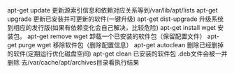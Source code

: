 apt-get update 更新源索引信息和依赖对应关系等到/var/lib/apt/lists
apt-get upgrade 更新已安装并可更新的软件(一键升级)
apt-get dist-upgrade 升级系统到相应的发行版(如果有依赖变化会自己解决，比较危险)
apt-get install wget 安装包。
apt-get remove wget 卸载一个已安装的软件包（保留配置文件）
apt-get purge wget 移除软件包（删除配置信息）
apt-get autoclean 删除已经删掉的软件(定期运行优化磁盘空间)
apt-get clean 已安装的软件包 .deb文件会被一并删除 去/var/cache/apt/archives目录看执行结果

